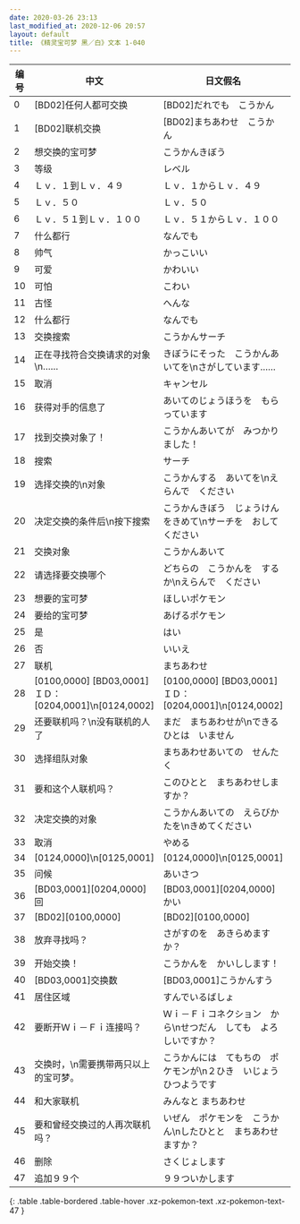 ```yaml
---
date: 2020-03-26 23:13
last_modified_at: 2020-12-06 20:57
layout: default
title: 《精灵宝可梦 黑／白》文本 1-040
---
```

| 编号 | 中文 | 日文假名 | 日文汉字 |
| ---- | ---- | ---- | --- |
| 0 | [BD02]任何人都可交换 | [BD02]だれでも　こうかん | [BD02]だれでも交換 |
| 1 | [BD02]联机交换 | [BD02]まちあわせ　こうかん | [BD02]待ち合わせ交換 |
| 2 | 想交换的宝可梦 | こうかんきぼう | 交換希望 |
| 3 | 等级 | レベル | レベル |
| 4 | Ｌｖ．１到Ｌｖ．４９ | Ｌｖ．１からＬｖ．４９ | Ｌｖ．１からＬｖ．４９ |
| 5 | Ｌｖ．５０ | Ｌｖ．５０ | Ｌｖ．５０ |
| 6 | Ｌｖ．５１到Ｌｖ．１００ | Ｌｖ．５１からＬｖ．１００ | Ｌｖ．５１からＬｖ．１００ |
| 7 | 什么都行 | なんでも | なんでも |
| 8 | 帅气 | かっこいい | かっこいい |
| 9 | 可爱 | かわいい | かわいい |
| 10 | 可怕 | こわい | こわい |
| 11 | 古怪 | へんな | へんな |
| 12 | 什么都行 | なんでも | なんでも |
| 13 | 交换搜索 | こうかんサーチ | 交換サーチ |
| 14 | 正在寻找符合交换请求的对象\n…… | きぼうにそった　こうかんあいてを\nさがしています…… | 希望に沿った　交換相手を\n探しています…… |
| 15 | 取消 | キャンセル | キャンセル |
| 16 | 获得对手的信息了 | あいてのじょうほうを　もらっています | 相手の情報を　もらっています |
| 17 | 找到交换对象了！ | こうかんあいてが　みつかりました！ | 交換相手が　みつかりました！ |
| 18 | 搜索 | サーチ | サーチ |
| 19 | 选择交换的\n对象 | こうかんする　あいてを\nえらんで　ください | 交換する　相手を\n選んでください |
| 20 | 决定交换的条件后\n按下搜索 | こうかんきぼう　じょうけんをきめて\nサーチを　おしてください | 交換希望条件を　決めて\nサーチを　押してください |
| 21 | 交换对象 | こうかんあいて | 交換相手 |
| 22 | 请选择要交换哪个 | どちらの　こうかんを　するか\nえらんで　ください | どちらの　交換を　するか\n選んでください |
| 23 | 想要的宝可梦 | ほしいポケモン | ほしいポケモン |
| 24 | 要给的宝可梦 | あげるポケモン | あげるポケモン |
| 25 | 是 | はい | はい |
| 26 | 否 | いいえ | いいえ |
| 27 | 联机 | まちあわせ | 待ち合わせ |
| 28 | [0100,0000] [BD03,0001]ＩＤ：[0204,0001]\n[0124,0002] | [0100,0000] [BD03,0001]ＩＤ：[0204,0001]\n[0124,0002] | [0100,0000] [BD03,0001]ＩＤ：[0204,0001]\n[0124,0002] |
| 29 | 还要联机吗？\n没有联机的人了 | まだ　まちあわせが\nできる　ひとは　いません | まだ　待ち合わせが\nできる　人は　いません |
| 30 | 选择组队对象 | まちあわせあいての　せんたく | 待ち合わせ相手の　選択 |
| 31 | 要和这个人联机吗？ | このひとと　まちあわせしますか？ | この人と　待ち合わせしますか？ |
| 32 | 决定交换的对象 | こうかんあいての　えらびかたを\nきめてください | 交換相手の　選び方を\n決めてください |
| 33 | 取消 | やめる | やめる |
| 34 | [0124,0000]\n[0125,0001] | [0124,0000]\n[0125,0001] | [0124,0000]\n[0125,0001] |
| 35 | 问候 | あいさつ | あいさつ |
| 36 | [BD03,0001][0204,0000]回 | [BD03,0001][0204,0000]かい | [BD03,0001][0204,0000]回 |
| 37 | [BD02][0100,0000] | [BD02][0100,0000] | [BD02][0100,0000] |
| 38 | 放弃寻找吗？ | さがすのを　あきらめますか？ | 探すのを　あきらめますか？ |
| 39 | 开始交换！ | こうかんを　かいしします！ | 交換を　開始します！ |
| 40 | [BD03,0001]交换数 | [BD03,0001]こうかんすう | [BD03,0001]交換数 |
| 41 | 居住区域 | すんでいるばしょ | 住んでいる場所 |
| 42 | 要断开Ｗｉ－Ｆｉ连接吗？ | Ｗｉ－Ｆｉコネクション　から\nせつだん　しても　よろしいですか？ | Ｗｉ－Ｆｉコネクション　から\n切断しても　よろしいですか？ |
| 43 | 交换时，\n需要携带两只以上的宝可梦。 | こうかんには　てもちの　ポケモンが\n２ひき　いじょう　ひつようです | 交換には　手持ちの　ポケモンが\n２匹　以上　必要です |
| 44 | 和大家联机 | みんなと まちあわせ | みんなと　待ち合わせ |
| 45 | 要和曾经交换过的人再次联机吗？ | いぜん　ポケモンを　こうかん\nしたひとと　まちあわせますか？ | 以前　ポケモンを　交換した人と\n待ち合わせますか？ |
| 46 | 删除 | さくじょします | さくじょします |
| 47 | 追加９９个 | ９９ついかします | ９９ついかします |
{: .table .table-bordered .table-hover .xz-pokemon-text .xz-pokemon-text-47 }